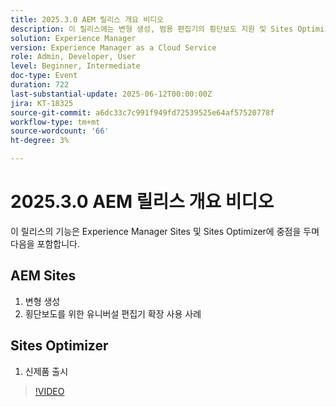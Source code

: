 ```yaml
---
title: 2025.3.0 AEM 릴리스 개요 비디오
description: 이 릴리스에는 변형 생성, 범용 편집기의 횡단보도 지원 및 Sites Optimizer의 새 제품 론치와 같은 AEM Sites 기능이 추가됩니다.
solution: Experience Manager
version: Experience Manager as a Cloud Service
role: Admin, Developer, User
level: Beginner, Intermediate
doc-type: Event
duration: 722
last-substantial-update: 2025-06-12T00:00:00Z
jira: KT-18325
source-git-commit: a6dc33c7c991f949fd72539525e64af57520778f
workflow-type: tm+mt
source-wordcount: '66'
ht-degree: 3%

---
```



# 2025.3.0 AEM 릴리스 개요 비디오

이 릴리스의 기능은 Experience Manager Sites 및 Sites Optimizer에 중점을 두며 다음을 포함합니다.

## AEM Sites

1. 변형 생성
1. 횡단보도를 위한 유니버설 편집기 확장 사용 사례

## Sites Optimizer

1. 신제품 출시

>[!VIDEO](https://video.tv.adobe.com/v/3463872/?learn=on&enablevpops&captions=kor)
